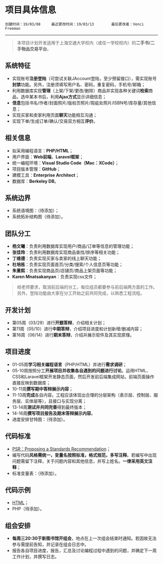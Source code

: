 # 项目具体信息
    创建时间：19/03/08     最近更改时间：19/03/13        最后更改者：Venci Freeman
***
> 本项目计划开发适用于上海交通大学校内（或任一学校校内）的**二手书/二手物品交易平台**。

## 系统特征
- 实现账号**注册登陆**（可尝试关联JAccount登陆，至少预留接口），需实现账号**封禁**功能。另外，注册须填写用户名、密码，重复密码，手机号/邮箱；
- 利用数据库实现**管理**（上架/下架/更改/删除）商品并实现各种关键词**检索**商品，选中某本书后，利用**Ajax方式**显示详细信息；
- **信息**包括书名/作者/封面照片/版权页照片/瑕疵处照片/ISBN号/库存量/其他信息；
- 实现买家和卖家利用页面**聊天**功能相互沟通；
- 实现下单/生成订单/确认/交易双方相互**评价**。
         
## 相关信息
- 拟采用编程语言：**PHP/HTML**；
- 用户界面：**Web前端**，**Laravel框架**；
- 统一编程环境：**Visual Studio Code（Mac：XCode）**；
- 项目版本管理：**GitHub**；
- 建模工具：**Enterprise Architect**；
- 数据库：**Berkeley DB**。

## 系统边界
- 系统语境图：（待添加）；
- 系统拓补结构图（待添加）。
         
## 团队分工
- **杨文曦**：负责利用数据库实现用户/商品/订单等信息的管理功能；
- **张佳玲**：负责利用数据库实现商品查找/排序等相关功能；
- **丁维德**：负责实现买家与卖家的线上聊天功能；
- **杜培栋**：负责实现页面首页/分类/搜索/个人信息页等功能；
- **朱重熙**：负责实现商品页/店铺页/商品上架页面等功能；
- **Karen Mnatsakanyan**：负责实现css文件；
> 经老师要求，取消前后端的分工，每位组员都要参与前后端两方面的工作。另外，登陆功能由大家在分工开始之前共同完成，以熟悉工程流程。
         
## 开发计划
- 第05周（03/29）进行**开题答辩**，介绍相关计划；
- 第11周（05/10）进行**中期答辩**，介绍项目进度和计划新增/删减内容；
- 第16周（06/14）进行**期末答辩**，介绍并展示软件及其实现原理。
         
## 项目进度
- 01-05周**学习相关编程语言**（PHP/HTML）并进行**需求调研**；
- 05-10周按照分工**开展项目并收集各自遇到的问题进行讨论**。运用HTML、CSS和Laravel框架开发静态页面，然后开发前后端集成网站，前端页面操作直接反映到数据库；
- 10-11周**撰写期中答辩展示内容**；
- 11-13周**完成**各自内容。工程应该体现出合理的分层架构（表示层、控制层、服务层、实体层等），且接口与实现分离；
- 13-14周**测试并共同完善**得到最终版本；
- 14-16周**撰写项目报告及期末答辩展示内容**。
- 进度安排甘特图：（待添加）。
         
## 代码标准
- [PSR：Proposing a Standards Recommendation](https://psr.phphub.org "Markdown")；
- 编写代码**风格需统一，变量名按照标准，格式规范，多写注释**。若编写中出现问题需留下注释，关于问题内容和其他信息，并写上姓名。**一律采用英文注释**；
- 标准变量表：（待添加）。

## 代码示例
- [HTML](https://github.com/VenciFreeman/Platform/tree/master/html_example "Markdown")；
- PHP（待添加）。

## 组会安排
- **每周三20:30于新图书馆开组会**，地点在上一次组会结束时通知。若因故无法参与需提前告知，并记录在组会日志中。
- 报告各自项目进度，报告，汇总及讨论编程过程中遇到的问题，并确定下一周工作计划，并撰写日志。
